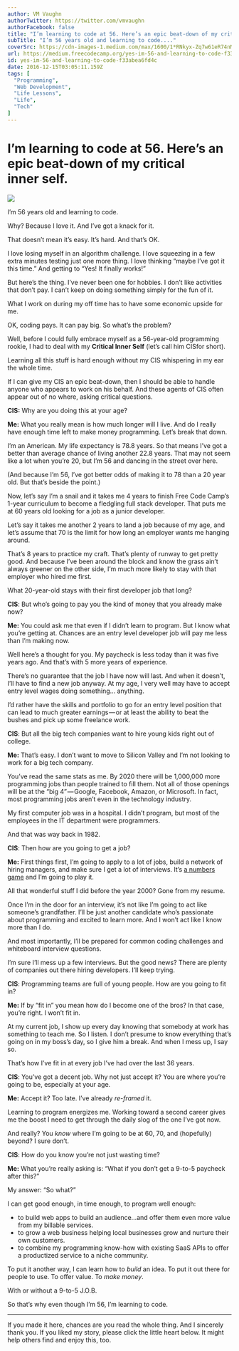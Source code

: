 ```yaml
---
author: VM Vaughn
authorTwitter: https://twitter.com/vmvaughn
authorFacebook: false
title: "I’m learning to code at 56. Here’s an epic beat-down of my critical inner self."
subTitle: "I’m 56 years old and learning to code...."
coverSrc: https://cdn-images-1.medium.com/max/1600/1*RNkyx-Zq7w61eR74nMYgnA.jpeg
url: https://medium.freecodecamp.org/yes-im-56-and-learning-to-code-f33abea6fd4c
id: yes-im-56-and-learning-to-code-f33abea6fd4c
date: 2016-12-15T03:05:11.159Z
tags: [
  "Programming",
  "Web Development",
  "Life Lessons",
  "Life",
  "Tech"
]
---
```

# I’m learning to code at 56\. Here’s an epic beat-down of my critical inner self.



![](https://cdn-images-1.medium.com/max/1600/1*RNkyx-Zq7w61eR74nMYgnA.jpeg)



I’m 56 years old and learning to code.

Why? Because I love it. And I’ve got a knack for it.

That doesn’t mean it’s easy. It’s hard. And that’s OK.

I love losing myself in an algorithm challenge. I love squeezing in a few extra minutes testing just one more thing. I love thinking “maybe I’ve got it this time.” And getting to “Yes! It finally works!”

But here’s the thing. I’ve never been one for hobbies. I don’t like activities that don’t pay. I can’t keep on doing something simply for the fun of it.

What I work on during my off time has to have some economic upside for me.

OK, coding pays. It can pay big. So what’s the problem?

Well, before I could fully embrace myself as a 56-year-old programming rookie, I had to deal with my **Critical Inner Self** (let’s call him CISfor short).

Learning all this stuff is hard enough without my CIS whispering in my ear the whole time.

If I can give my CIS an epic beat-down, then I should be able to handle anyone who appears to work on his behalf. And these agents of CIS often appear out of no where, asking critical questions.

**CIS:** Why are you doing this at your age?

**Me:** What you really mean is how much longer will I live. And do I really have enough time left to make money programming. Let’s break that down.

I’m an American. My life expectancy is 78.8 years. So that means I’ve got a better than average chance of living another 22.8 years. That may not seem like a lot when you’re 20, but I’m 56 and dancing in the street over here.

(And because I’m 56, I’ve got better odds of making it to 78 than a 20 year old. But that’s beside the point.)

Now, let’s say I’m a snail and it takes me 4 years to finish Free Code Camp’s 1-year curriculum to become a fledgling full stack developer. That puts me at 60 years old looking for a job as a junior developer.

Let’s say it takes me another 2 years to land a job because of my age, and let’s assume that 70 is the limit for how long an employer wants me hanging around.

That’s 8 years to practice my craft. That’s plenty of runway to get pretty good. And because I’ve been around the block and know the grass ain’t always greener on the other side, I’m much more likely to stay with that employer who hired me first.

What 20-year-old stays with their first developer job that long?

**CIS**: But who’s going to pay you the kind of money that you already make now?

**Me:** You could ask me that even if I didn’t learn to program. But I know what you’re getting at. Chances are an entry level developer job will pay me less than I’m making now.

Well here’s a thought for you. My paycheck is less today than it was five years ago. And that’s with 5 more years of experience.

There’s no guarantee that the job I have now will last. And when it doesn’t, I’ll have to find a new job anyway. At my age, I very well may have to accept entry level wages doing something… anything.

I’d rather have the skills and portfolio to go for an entry level position that can lead to much greater earnings — or at least the ability to beat the bushes and pick up some freelance work.

**CIS**: But all the big tech companies want to hire young kids right out of college.

**Me:** That’s easy. I don’t want to move to Silicon Valley and I’m not looking to work for a big tech company.

You’ve read the same stats as me. By 2020 there will be 1,000,000 more programming jobs than people trained to fill them. Not all of those openings will be at the “big 4” — Google, Facebook, Amazon, or Microsoft. In fact, most programming jobs aren’t even in the technology industry.

My first computer job was in a hospital. I didn’t program, but most of the employees in the IT department were programmers.

And that was way back in 1982.

**CIS**: Then how are you going to get a job?

**Me:** First things first, I’m going to apply to a lot of jobs, build a network of hiring managers, and make sure I get a lot of interviews. It’s [a numbers game](https://medium.freecodecamp.com/5-key-learnings-from-the-post-bootcamp-job-search-9a07468d2331#.7mio1uw2s) and I’m going to play it.

All that wonderful stuff I did before the year 2000? Gone from my resume.

Once I’m in the door for an interview, it’s not like I’m going to act like someone’s grandfather. I’ll be just another candidate who’s passionate about programming and excited to learn more. And I won’t act like I know more than I do.

And most importantly, I’ll be prepared for common coding challenges and whiteboard interview questions.

I’m sure I’ll mess up a few interviews. But the good news? There are plenty of companies out there hiring developers. I’ll keep trying.

**CIS**: Programming teams are full of young people. How are you going to fit in?

**Me:** If by “fit in” you mean how do I become one of the bros? In that case, you’re right. I won’t fit in.

At my current job, I show up every day knowing that somebody at work has something to teach me. So I listen. I don’t presume to know everything that’s going on in my boss’s day, so I give him a break. And when I mess up, I say so.

That’s how I’ve fit in at every job I’ve had over the last 36 years.

**CIS**: You’ve got a decent job. Why not just accept it? You are where you’re going to be, especially at your age.

**Me:** Accept it? Too late. I’ve already _re-framed_ it.

Learning to program energizes me. Working toward a second career gives me the boost I need to get through the daily slog of the one I’ve got now.

And really? You _know_ where I’m going to be at 60, 70, and (hopefully) beyond? I sure don’t.

**CIS**: How do you know you’re not just wasting time?

**Me:** What you’re really asking is: “What if you don’t get a 9-to-5 paycheck after this?”

My answer: “So what?”

I can get good enough, in time enough, to program well enough:

*   to build web apps to build an audience…and offer them even more value from my billable services.
*   to grow a web business helping local businesses grow and nurture their own customers.
*   to combine my programming know-how with existing SaaS APIs to offer a productized service to a niche community.

To put it another way, I can learn how to _build_ an idea. To put it out there for people to use. To offer value. To _make money_.

With or without a 9-to-5 J.O.B.

So that’s why even though I’m 56, I’m learning to code.











* * *







If you made it here, chances are you read the whole thing. And I sincerely thank you. If you liked my story, please click the little heart below. It might help others find and enjoy this, too.








